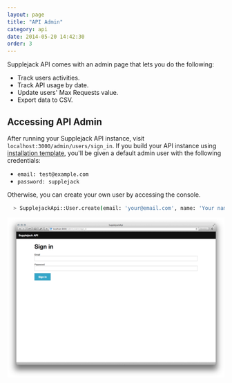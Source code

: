 ```yaml
---
layout: page
title: "API Admin"
category: api
date: 2014-05-20 14:42:30
order: 3
---
```


Supplejack API comes with an admin page that lets you do the following:

* Track users activities.
* Track API usage by date.
* Update users' Max Requests value.
* Export data to CSV.

## Accessing API Admin

After running your Supplejack API instance, visit `localhost:3000/admin/users/sign_in`. If you build your API instance using [installation template](https://github.com/DigitalNZ/supplejack_installation), you'll be given a default admin user with the following credentials:

* `email: test@example.com`
* `password: supplejack`

Otherwise, you can create your own user by accessing the console.

```bash
  > SupplejackApi::User.create(email: 'your@email.com', name: 'Your name', username: 'yourusername', role: 'admin', password: 'supplejack', password_confirmation: 'supplejack')
```

![Supplejack API Admin](../images/supplejack-api-admin.png)

